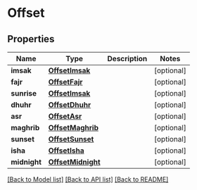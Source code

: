 # Offset

## Properties
Name | Type | Description | Notes
------------ | ------------- | ------------- | -------------
**imsak** | [**OffsetImsak**](OffsetImsak.md) |  | [optional] 
**fajr** | [**OffsetFajr**](OffsetFajr.md) |  | [optional] 
**sunrise** | [**OffsetImsak**](OffsetImsak.md) |  | [optional] 
**dhuhr** | [**OffsetDhuhr**](OffsetDhuhr.md) |  | [optional] 
**asr** | [**OffsetAsr**](OffsetAsr.md) |  | [optional] 
**maghrib** | [**OffsetMaghrib**](OffsetMaghrib.md) |  | [optional] 
**sunset** | [**OffsetSunset**](OffsetSunset.md) |  | [optional] 
**isha** | [**OffsetIsha**](OffsetIsha.md) |  | [optional] 
**midnight** | [**OffsetMidnight**](OffsetMidnight.md) |  | [optional] 

[[Back to Model list]](../README.md#documentation-for-models) [[Back to API list]](../README.md#documentation-for-api-endpoints) [[Back to README]](../README.md)


